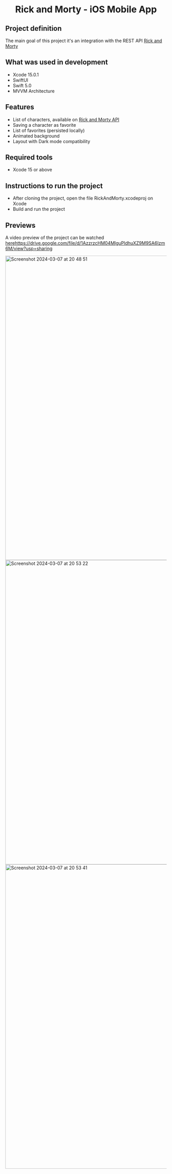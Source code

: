 <h1 align="center">Rick and Morty - iOS Mobile App</h1>

## Project definition

The main goal of this project it's an integration with the REST API [Rick and Morty](https://rickandmortyapi.com/)

## What was used in development
 - Xcode 15.0.1
 - SwiftUI
 - Swift 5.0
 - MVVM Architecture
 
## Features
 - List of characters, available on [Rick and Morty API](https://rickandmortyapi.com/) 
 - Saving a character as favorite
 - List of favorites (persisted locally)
 - Animated background 
 - Layout with Dark mode compatibility

## Required tools
 - Xcode 15 or above

## Instructions to run the project
 - After cloning the project, open the file RickAndMorty.xcodeproj on Xcode
 - Build and run the project

## Previews
A video preview of the project can be watched [here]()https://drive.google.com/file/d/1AzzrzcHM04MlguPldhuXZ9M9SA6Izm6M/view?usp=sharing

<img width="949" alt="Screenshot 2024-03-07 at 20 48 51" src="https://github.com/jeannchuab/RickyAndMorty/assets/62518806/0654d472-8b17-45de-8c7e-da2016844de9">
<img width="949" alt="Screenshot 2024-03-07 at 20 53 22" src="https://github.com/jeannchuab/RickyAndMorty/assets/62518806/75e52195-665e-4d80-a759-cc71d6023fd2">
<img width="949" alt="Screenshot 2024-03-07 at 20 53 41" src="https://github.com/jeannchuab/RickyAndMorty/assets/62518806/9a0d9826-f33e-4afd-b1d6-422324f9108f">









